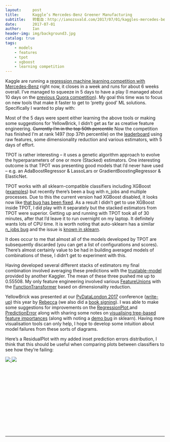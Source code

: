 ```yaml
---
layout:     post
title:      Kaggle’s Mercedes-Benz Greener Manufacturing
subtitle:   转载自：http://ianozsvald.com/2017/07/01/kaggles-mercedes-benz-greener-manufacturing/
date:       2017-07-01
author:     Ian
header-img: img/background3.jpg
catalog: true
tags:
    - models
    - features
    - tpot
    - xgboost
    - learning competition
---
```


Kaggle are running a [regression machine learning competition with Mercedes-Benz](https://www.kaggle.com/c/mercedes-benz-greener-manufacturing) right now, it closes in a week and runs for about 6 weeks overall. I’ve managed to squeeze in 5 days to have a play (I managed about 10 days on the [previous Quora competition](http://ianozsvald.com/2017/06/07/kaggles-quora-question-paris-competition)). My goal this time was to focus on new tools that make it faster to get to ‘pretty good’ ML solutions. Specifically I wanted to play with:

Most of the 5 days were spent either learning the above tools or making some suggestions for YellowBrick, I didn’t get as far as creative feature engineering. ~~Currently I’m in the top 50th percentile~~ Now the competition has finished I’m at rank 1497 (top 37th percentile) on the [leaderboard](https://www.kaggle.com/c/mercedes-benz-greener-manufacturing/leaderboard) using raw features, some dimensionality reduction and various estimators, with 5 days of effort.

TPOT is rather interesting – it uses a genetic algorithm approach to evolve the hyperparameters of one or more (Stacked) estimators. One interesting outcome is that TPOT was presenting good models that I’d never have used – e.g. an AdaBoostRegressor & LassoLars or GradientBoostingRegressor & ElasticNet.

TPOT works with all sklearn-compatible classifiers including XGBoost ([examples](https://github.com/rhiever/tpot)) but recently there’s been a bug with n_jobs and multiple processes. Due to this the current version had XGBoost disabled, it looks now like [that bug has been fixed](https://github.com/dmlc/xgboost/pull/2378). As a result I didn’t get to use XGBoost inside TPOT, I did play with it separately but the stacked estimators from TPOT were superior. Getting up and running with TPOT took all of 30 minutes, after that I’d leave it to run overnight on my laptop. It definitely wants lots of CPU time. It is worth noting that auto-sklearn has a similar [n_jobs bug](https://github.com/automl/auto-sklearn/issues/271) and the issue is [known in sklearn](https://github.com/scikit-learn/scikit-learn/issues/6627).

It does occur to me that almost all of the models developed by TPOT are subsequently discarded (you can get a list of configurations and scores). There’s almost certainly value to be had in building averaged models of combinations of these, I didn’t get to experiment with this.

Having developed several different stacks of estimators my final combination involved averaging these predictions with the [trustable-model](https://www.kaggle.com/steubk/a-trustable-model) provided by another Kaggler. The mean of these three pushed me up to 0.55508. My only feature engineering involved various [FeatureUnions](http://scikit-learn.org/stable/modules/pipeline.html#feature-union) with the [FunctionTransformer](http://scikit-learn.org/stable/auto_examples/preprocessing/plot_function_transformer.html#sphx-glr-auto-examples-preprocessing-plot-function-transformer-py) based on dimensionality reduction.

YellowBrick was presented at our [PyDataLondon 2017](https://pydata.org/london2017) conference ([write-up](http://ianozsvald.com/2017/06/01/pydatalondon-2017-conference-write-up)) this year by [Rebecca](https://www.youtube.com/watch?v=2ZKng7pCB5k) (we also did a [book signing](https://twitter.com/marcobonzanini/status/860895113425412096)). I was able to make some suggestions for improvements on the [RegressionPlot ](https://github.com/DistrictDataLabs/yellowbrick/issues/264)and [PredictionError](https://github.com/DistrictDataLabs/yellowbrick/issues/263) along with sharing some notes on [visualising tree-based feature importances](https://github.com/DistrictDataLabs/yellowbrick/pull/195) (along with noting a [demo bug](https://mail.python.org/pipermail/scikit-learn/2017-June/001615.html) in sklearn). Having more visualisation tools can only help, I hope to develop some intuition about model failures from these sorts of diagrams.

Here’s a ResidualPlot with my added inset prediction errors distribution, I think that this should be useful when comparing plots between classifiers to see how they’re failing:

[![](http://ianozsvald.com/wp-content/uploads/2017/07/lassolars_residuals_yellowbrick.png)
![](http://ianozsvald.com/wp-content/uploads/2017/07/lassolars_residuals_yellowbrick.png)
](http://ianozsvald.com/2017/07/01/kaggles-mercedes-benz-greener-manufacturing/lassolars_residuals_yellowbrick)

 

 

 

 

 

 

 

---

